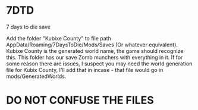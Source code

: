 # 7DTD
7 days to die save

Add the folder "Kubixe County" to file path AppData/Roaming/7DaysToDie/Mods/Saves (Or whatever equivalent). Kubixe County is the generated world name, the game should recognize this. This folder has our save Zomb munchers with everything in it. If for some reason there are issues, I suspect you may need the world generation file for Kubix County, I'll add that in incase - that file would go in mods/GeneratedWorlds.

# DO NOT CONFUSE THE FILES
